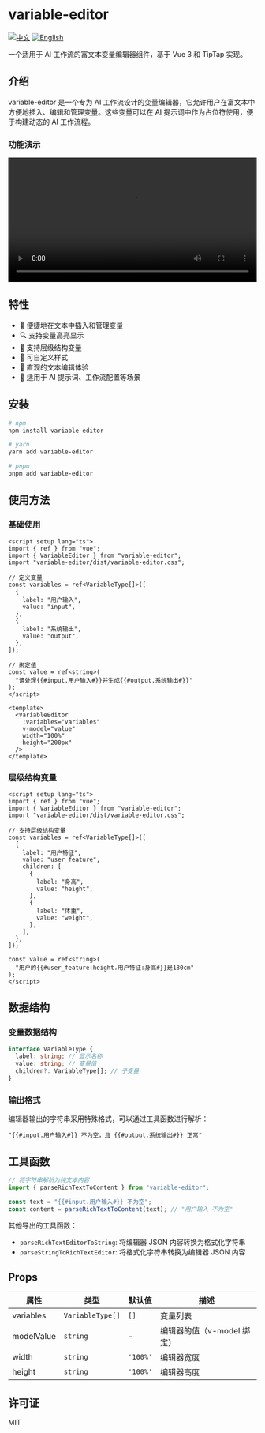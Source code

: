 # variable-editor

[![中文](https://img.shields.io/badge/lang-中文-red.svg)](README.md)
[![English](https://img.shields.io/badge/lang-English-blue.svg)](README.en.md)

一个适用于 AI 工作流的富文本变量编辑器组件，基于 Vue 3 和 TipTap 实现。

## 介绍

variable-editor 是一个专为 AI 工作流设计的变量编辑器，它允许用户在富文本中方便地插入、编辑和管理变量。这些变量可以在 AI 提示词中作为占位符使用，便于构建动态的 AI 工作流程。

### 功能演示

<video src="https://github.com/user-attachments/assets/8cd52d45-4b08-4d00-987b-772273e8ed72" controls width="100%"></video>

## 特性

- 🚀 便捷地在文本中插入和管理变量
- 🔍 支持变量高亮显示
- 🌲 支持层级结构变量
- 🎨 可自定义样式
- 📝 直观的文本编辑体验
- 💼 适用于 AI 提示词、工作流配置等场景

## 安装

```bash
# npm
npm install variable-editor

# yarn
yarn add variable-editor

# pnpm
pnpm add variable-editor
```

## 使用方法

### 基础使用

```vue
<script setup lang="ts">
import { ref } from "vue";
import { VariableEditor } from "variable-editor";
import "variable-editor/dist/variable-editor.css";

// 定义变量
const variables = ref<VariableType[]>([
  {
    label: "用户输入",
    value: "input",
  },
  {
    label: "系统输出",
    value: "output",
  },
]);

// 绑定值
const value = ref<string>(
  "请处理{{#input.用户输入#}}并生成{{#output.系统输出#}}"
);
</script>

<template>
  <VariableEditor
    :variables="variables"
    v-model="value"
    width="100%"
    height="200px"
  />
</template>
```

### 层级结构变量

```vue
<script setup lang="ts">
import { ref } from "vue";
import { VariableEditor } from "variable-editor";
import "variable-editor/dist/variable-editor.css";

// 支持层级结构变量
const variables = ref<VariableType[]>([
  {
    label: "用户特征",
    value: "user_feature",
    children: [
      {
        label: "身高",
        value: "height",
      },
      {
        label: "体重",
        value: "weight",
      },
    ],
  },
]);

const value = ref<string>(
  "用户的{{#user_feature:height.用户特征:身高#}}是180cm"
);
</script>
```

## 数据结构

### 变量数据结构

```typescript
interface VariableType {
  label: string; // 显示名称
  value: string; // 变量值
  children?: VariableType[]; // 子变量
}
```

### 输出格式

编辑器输出的字符串采用特殊格式，可以通过工具函数进行解析：

```
"{{#input.用户输入#}} 不为空，且 {{#output.系统输出#}} 正常"
```

## 工具函数

```typescript
// 将字符串解析为纯文本内容
import { parseRichTextToContent } from "variable-editor";

const text = "{{#input.用户输入#}} 不为空";
const content = parseRichTextToContent(text); // "用户输入 不为空"
```

其他导出的工具函数：

- `parseRichTextEditorToString`: 将编辑器 JSON 内容转换为格式化字符串
- `parseStringToRichTextEditor`: 将格式化字符串转换为编辑器 JSON 内容

## Props

| 属性       | 类型             | 默认值   | 描述                       |
| ---------- | ---------------- | -------- | -------------------------- |
| variables  | `VariableType[]` | `[]`     | 变量列表                   |
| modelValue | `string`         | -        | 编辑器的值（v-model 绑定） |
| width      | `string`         | `'100%'` | 编辑器宽度                 |
| height     | `string`         | `'100%'` | 编辑器高度                 |

## 许可证

MIT
